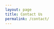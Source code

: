 ```yaml
---
layout: page
title: Contact Us
permalink: /contact/
---
```

<style>
 #masthead {
  color: white;
  white-space: nowrap;
  background-image: url("C:\Users\matthew.morris.WINTERSISD\Home_OneDrive\OneDrive\Documents\GitHub_Folders\GitHub\morris\morris\PCB_Image.jpg");
  background-size: cover;
  background-attachment: fixed;
  background-repeat: no-repeat;
  background-position: center center;
  height: 100px;
}

</style>